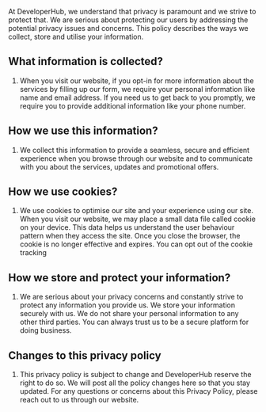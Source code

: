 At DeveloperHub, we understand that privacy is paramount and we strive to protect that. We are serious about protecting our users by addressing the potential privacy issues and concerns. This policy describes the ways we collect, store and utilise your information.


## What information is collected?
 1. When you visit our website, if you opt-in for more information about the services by filling up our form, we require your personal information like name and email address. If you need us to get back to you promptly, we require you to provide additional information like your phone number.

 
## How we use this information?
1. We collect this information to provide a seamless, secure and efficient experience when you browse through our website and to communicate with you about the services, updates and promotional offers.

## How we use cookies?
1. We use cookies to optimise our site and your experience using our site. When you visit our website, we may place a small data file called cookie on your device. This data helps us understand the user behaviour pattern when they access the site. Once you close the browser, the cookie is no longer effective and expires. You can opt out of the cookie tracking

## How we store and protect your information?
1. We are serious about your privacy concerns and constantly strive to protect any information you provide us. We store your information securely with us. We do not share your personal information to any other third parties. You can always trust us to be a secure platform for doing business.

## Changes to this privacy policy
1. This privacy policy is subject to change and DeveloperHub reserve the right to do so. We will post all the policy changes here so that you stay updated. For any questions or concerns about this Privacy Policy, please reach out to us through our website.
